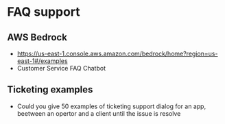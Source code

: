 # FAQ support

## AWS Bedrock

- <https://us-east-1.console.aws.amazon.com/bedrock/home?region=us-east-1#/examples>
- Customer Service FAQ Chatbot

## Ticketing examples

- Could you give 50 examples of ticketing support dialog for an app, beetween an opertor and a client until the issue is resolve
